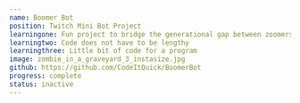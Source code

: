 ```yaml
---
name: Boomer Bot
position: Twitch Mini Bot Project
learningone: Fun project to bridge the generational gap between zoomers and boomers through accurate translations.
learningtwo: Code does not have to be lengthy
learningthree: Little bit of code for a program
image: zombie_in_a_graveyard_3_instasize.jpg
github: https://github.com/CodeItQuick/BoomerBot
progress: complete
status: inactive
---
```

